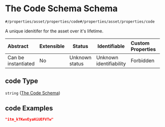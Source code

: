 # The Code Schema Schema

```txt
#/properties/asset/properties/code#/properties/asset/properties/code
```

A unique idenitifer for the asset over it's lifetime.


| Abstract            | Extensible | Status         | Identifiable            | Custom Properties | Additional Properties | Access Restrictions | Defined In                                                                                       |
| :------------------ | ---------- | -------------- | ----------------------- | :---------------- | --------------------- | ------------------- | ------------------------------------------------------------------------------------------------ |
| Can be instantiated | No         | Unknown status | Unknown identifiability | Forbidden         | Allowed               | none                | [policy_transaction.schema.json\*](../out/policy_transaction.schema.json "open original schema") |

## code Type

`string` ([The Code Schema](policy_transaction-properties-the-asset-schema-properties-the-code-schema.md))

## code Examples

```json
"itm_kTKwvEyaHiUEFVTw"
```
